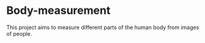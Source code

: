 # Body-measurement
This project aims to measure different parts of the human body from images of people.
